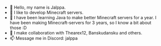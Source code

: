 - 👋 Hello, my name is Jalppa.
- 👀 I like to develop Minecraft servers.
- 🌱 I have been learning Java to make better Minecraft servers for a year. I have been making Minecraft-servers for 3 years, so I know a bit about those :D
- 💞️ I make collaboration with Thearex12, Banskudansku and others.
- 📫 Message me in Discord: jalppa

<!---
YtJalppa/YtJalppa is a ✨ special ✨ repository because its `README.md` (this file) appears on your GitHub profile.
You can click the Preview link to take a look at your changes.
--->
